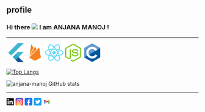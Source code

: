 ## profile
### Hi there <img src="https://raw.githubusercontent.com/MartinHeinz/MartinHeinz/master/wave.gif" width="30px"> I am ANJANA MANOJ !

<hr></hr>


<img src="https://github.com/devicons/devicon/blob/master/icons/flutter/flutter-original.svg" alt="php Logo" with="50" height="50"/><img src="https://github.com/devicons/devicon/blob/master/icons/firebase/firebase-plain.svg" alt="php Logo" with="50" height="50"/><img src="https://github.com/devicons/devicon/blob/master/icons/react/react-original.svg" alt="React Logo" with="50" height="50"/><img src="https://github.com/devicons/devicon/blob/master/icons/nodejs/nodejs-original.svg" alt="npm Logo" with="50" height="50"/><img src="https://github.com/devicons/devicon/blob/master/icons/c/c-original.svg" alt="php Logo" with="50" height="50"/>


[![Top Langs](https://github-readme-stats.vercel.app/api/top-langs/?username=anjana-manoj&theme=radical&layout=compact)](https://github.com/Hmida71/github-readme-stats)

![anjana-manoj GitHub stats](https://github-readme-stats.vercel.app/api?username=anjana-manoj&show_icons=true&theme=radical)
<hr></hr>


[<img src="https://github.com/devicons/devicon/blob/master/icons/linkedin/linkedin-plain.svg" with="20" height="20">](https://www.linkedin.com/in/anjana-manoj-0b71031b9/)
[<img src="https://github.com/edent/SuperTinyIcons/blob/master/images/svg/instagram.svg" with="20" height="20">](https://www.instagram.com/usampkvelleri/)
[<img src="https://github.com/edent/SuperTinyIcons/blob/master/images/svg/facebook.svg " with="20" height="20">](https://www.facebook.com/usampk.velleri)
[<img src="https://github.com/edent/SuperTinyIcons/blob/master/images/svg/twitter.svg" with="20" height="20">](https://twitter.com/USAMABINJAFARP1)
[<img src="https://github.com/edent/SuperTinyIcons/blob/master/images/svg/gmail.svg" with="20" height="20">](mailto:anjanamanoj117@gmail.com)


